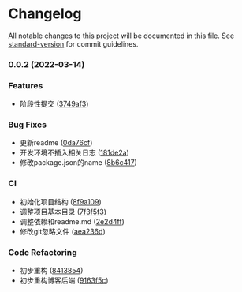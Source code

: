 # Changelog

All notable changes to this project will be documented in this file. See [standard-version](https://github.com/conventional-changelog/standard-version) for commit guidelines.

### 0.0.2 (2022-03-14)


### Features

* 阶段性提交 ([3749af3](https://github.com/galaxy-s10/react-blog-server/commit/3749af3159c667d98d4890bf1be943b35c08f095))


### Bug Fixes

* 更新readme ([0da76cf](https://github.com/galaxy-s10/react-blog-server/commit/0da76cf7b36b12ef27888d45d89a6e4a93076532))
* 开发环境不插入相关日志 ([181de2a](https://github.com/galaxy-s10/react-blog-server/commit/181de2a72789bf2de9e7a0e7f23dd7e07d90db01))
* 修改package.json的name ([8b6c417](https://github.com/galaxy-s10/react-blog-server/commit/8b6c41712339a2808132de3e4524668dce3b3eab))


### CI

* 初始化项目结构 ([8f9a109](https://github.com/galaxy-s10/react-blog-server/commit/8f9a109f891739e22305f1bced302bd140bb6ccb))
* 调整项目基本目录 ([7f3f5f3](https://github.com/galaxy-s10/react-blog-server/commit/7f3f5f361f00490b8d4cb9b188a53ef51f60bb2a))
* 调整依赖和readme.md ([2e2d4ff](https://github.com/galaxy-s10/react-blog-server/commit/2e2d4ff9dd8f21ad6819ec1d2197dfa081cd7469))
* 修改git忽略文件 ([aea236d](https://github.com/galaxy-s10/react-blog-server/commit/aea236d0bf0d559fde3a89c7fae5d05e40485ca4))


### Code Refactoring

* 初步重构 ([8413854](https://github.com/galaxy-s10/react-blog-server/commit/84138545eb1c00ba7fddf3a8e523c84b2ec9d7b7))
* 初步重构博客后端 ([9163f5c](https://github.com/galaxy-s10/react-blog-server/commit/9163f5ca0ed6cf57614d1519e665b8fbe7aa5dcb))
